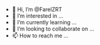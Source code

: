 - 👋 Hi, I’m @FarelZRT
- 👀 I’m interested in ...
- 🌱 I’m currently learning ...
- 💞️ I’m looking to collaborate on ...
- 📫 How to reach me ...

<!---
FarelZRT/FarelZRT is a ✨ special ✨ repository because its `README.md` (this file) appears on your GitHub profile.
You can click the Preview link to take a look at your changes.
--->
